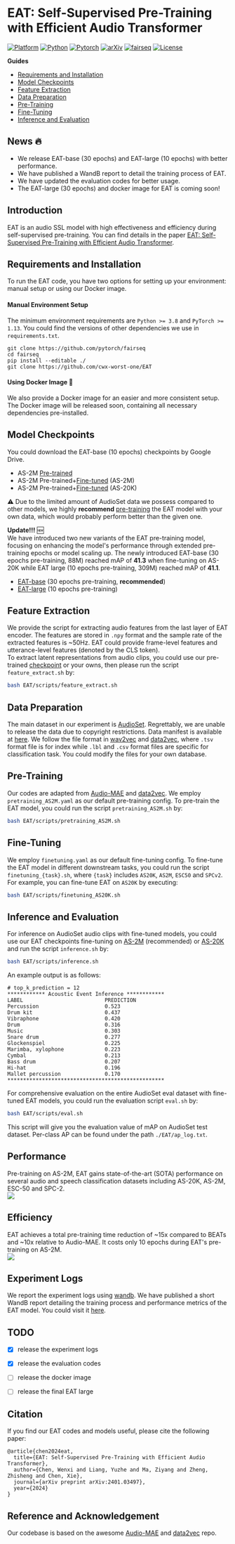 <!-- omit in toc -->
# EAT: Self-Supervised Pre-Training with Efficient Audio Transformer
[![Platform](https://img.shields.io/badge/Platform-linux-lightgrey?logo=linux)](https://www.linux.org/)
[![Python](https://img.shields.io/badge/Python-3.8%2B-orange?logo=python)](https://www.python.org/)
[![Pytorch](https://img.shields.io/badge/PyTorch-1.13%2B-brightgree?logo=PyTorch)](https://pytorch.org/)
[![arXiv](https://img.shields.io/badge/Arxiv-2401.03497-blueviolet?logo=arxiv)](https://arxiv.org/abs/2401.03497)
[![fairseq](https://img.shields.io/badge/Fairseq-0.12.2-blue)](https://github.com/facebookresearch/fairseq)
[![License](https://img.shields.io/badge/License-MIT-red.svg)](https://github.com/cwx-worst-one/EAT)

**Guides**
- [Requirements and Installation](#requirements-and-installation)
- [Model Checkpoints](#model-checkpoints)
- [Feature Extraction](#feature-extraction)
- [Data Preparation](#data-preparation)
- [Pre-Training](#pre-training)
- [Fine-Tuning](#fine-tuning)
- [Inference and Evaluation](#inference-and-evaluation)


<!-- omit in toc -->
## News :fire:
- We release EAT-base (30 epochs) and EAT-large (10 epochs) with better performance. 
- We have published a WandB report to detail the training process of EAT.
- We have updated the evaluation codes for better usage.
- The EAT-large (30 epochs) and docker image for EAT is coming soon!

<!-- omit in toc -->
## Introduction 
EAT is an audio SSL model with high effectiveness and efficiency during self-supervised pre-training. You can find details in the paper [EAT: Self-Supervised Pre-Training with Efficient Audio Transformer](https://arxiv.org/abs/2401.03497). 

## Requirements and Installation
To run the EAT code, you have two options for setting up your environment: manual setup or using our Docker image.

<!-- omit in toc -->
#### Manual Environment Setup
The minimum environment requirements are `Python >= 3.8` and `PyTorch >= 1.13`. You could find the versions of other dependencies we use in `requirements.txt`. 
```shell 
git clone https://github.com/pytorch/fairseq
cd fairseq
pip install --editable ./
git clone https://github.com/cwx-worst-one/EAT
```

<!-- omit in toc -->
#### Using Docker Image :whale:
We also provide a Docker image for an easier and more consistent setup. The Docker image will be released soon, containing all necessary dependencies pre-installed.

## Model Checkpoints
You could download the EAT-base (10 epochs) checkpoints by Google Drive. 
- AS-2M [Pre-trained](https://drive.google.com/file/d/1PFUcDbvtZfxFcyaRv3RHsjy_QhvC1QBp/view?usp=sharing)
- AS-2M Pre-trained+[Fine-tuned](https://drive.google.com/file/d/1FNZ4LotG-VLRwrQJacsQyKQZnEah4i4w/view?usp=sharing) (AS-2M)
- AS-2M Pre-trained+[Fine-tuned](https://drive.google.com/file/d/1TyRG2xczQ6rvnkvEn0p2A-KbgSPKxcEI/view?usp=drive_link) (AS-20K)

:warning: Due to the limited amount of AudioSet data we possess compared to other models, we highly **recommend** [pre-training](#pre-training) the EAT model with your own data, which would probably perform better than the given one.

**Update!!!** :new:  
We have introduced two new variants of the EAT pre-training model, focusing on enhancing the model's performance through extended pre-training epochs or model scaling up. The newly introduced EAT-base (30 epochs pre-training, 88M) reached mAP of **41.3** when fine-tuning on AS-20K while EAT large (10 epochs pre-training, 309M) reached mAP of **41.1**.
- [EAT-base](https://drive.google.com/file/d/16ih67RpKjywP_yVcw2GwaBYnwjYLC1QI/view?usp=sharing) (30 epochs pre-training, **recommended**) 
- [EAT-large](https://drive.google.com/file/d/1nVjQ-LomQ4vAbil2IblaPnWNE6jsb4DQ/view?usp=drive_link) (10 epochs pre-training)

## Feature Extraction
We provide the script for extracting audio features from the last layer of EAT encoder. The features are stored in `.npy` format and the sample rate of the extracted features is ~50Hz. EAT could provide frame-level features and utterance-level features (denoted by the CLS token).  
To extract latent representations from audio clips, you could use our pre-trained [checkpoint](https://drive.google.com/file/d/1PFUcDbvtZfxFcyaRv3RHsjy_QhvC1QBp/view?usp=sharing) or your owns, then please run the script `feature_extract.sh` by:
```bash
bash EAT/scripts/feature_extract.sh 
``` 

## Data Preparation
The main dataset in our experiment is [AudioSet](https://research.google.com/audioset/). Regrettably, we are unable to release the data due to copyright restrictions. Data manifest is available at [here](https://drive.google.com/file/d/1LH2C0q3d4zndoR3-oGkVdYYqDCIdxIsm/view?usp=drive_link). We follow the file format in [wav2vec](https://github.com/facebookresearch/fairseq/tree/main/examples/wav2vec) and [data2vec](https://github.com/facebookresearch/fairseq/tree/main/examples/data2vec), where `.tsv` format file is for index while `.lbl` and `.csv` format files are specific for classification task.  You could modify the files for your own database. 

## Pre-Training 
Our codes are adapted from [Audio-MAE](https://github.com/facebookresearch/AudioMAE) and [data2vec](https://github.com/facebookresearch/fairseq/tree/main/examples/data2vec). We employ `pretraining_AS2M.yaml` as our default pre-training config. To pre-train the EAT model, you could run the script `pretraining_AS2M.sh` by:
```bash
bash EAT/scripts/pretraining_AS2M.sh 
``` 

## Fine-Tuning
We employ `finetuning.yaml` as our default fine-tuning config. To fine-tune the EAT model in different downstream tasks, you could run the script `finetuning_{task}.sh`, where `{task}` includes `AS20K`, `AS2M`, `ESC50` and `SPCv2`. For example, you can fine-tune EAT on `AS20K` by executing: 
```bash
bash EAT/scripts/finetuning_AS20K.sh
``` 

## Inference and Evaluation
For inference on AudioSet audio clips with fine-tuned models, you could use our EAT checkpoints fine-tuning on [AS-2M](https://drive.google.com/file/d/1FNZ4LotG-VLRwrQJacsQyKQZnEah4i4w/view?usp=sharing) (recommended) or [AS-20K](https://drive.google.com/file/d/1TyRG2xczQ6rvnkvEn0p2A-KbgSPKxcEI/view?usp=drive_link)
and run the script `inference.sh` by: 
```bash
bash EAT/scripts/inference.sh 
``` 
An example output is as follows:
```
# top_k_prediction = 12
************ Acoustic Event Inference ************
LABEL                          PREDICTION
Percussion                     0.523
Drum kit                       0.437
Vibraphone                     0.420
Drum                           0.316
Music                          0.303
Snare drum                     0.277
Glockenspiel                   0.225
Marimba, xylophone             0.223
Cymbal                         0.213
Bass drum                      0.207
Hi-hat                         0.196
Mallet percussion              0.170
**************************************************
```
  
For comprehensive evaluation on the entire AudioSet eval dataset with fine-tuned EAT models, you could run the evaluation script `eval.sh` by:
```bash
bash EAT/scripts/eval.sh 
```
This script will give you the evaluation value of mAP on AudioSet test dataset. 
Per-class AP can be found under the path `./EAT/ap_log.txt`.


<!-- omit in toc -->
## Performance
Pre-training on AS-2M, EAT gains state-of-the-art (SOTA) performance on several audio and speech classification datasets including AS-20K, AS-2M, ESC-50 and SPC-2.    
![](src/performance.png)

<!-- omit in toc -->
## Efficiency
EAT achieves a total pre-training time reduction of ~15x compared to BEATs and ~10x relative to Audio-MAE. It costs only 10 epochs during EAT's pre-training on AS-2M.    
![](src/efficiency.png)  


<!-- omit in toc -->
## Experiment Logs
We report the experiment logs using [wandb](https://wandb.ai). We have published a  short WandB report detailing the training process and performance metrics of the EAT model. You could visit it [here](https://api.wandb.ai/links/wxc12/obqrpq36).


<!-- omit in toc -->
## TODO 
- [x] release the experiment logs
- [x] release the evaluation codes
- [ ] release the docker image
- [ ] release the final EAT large


<!-- omit in toc -->
## Citation
If you find our EAT codes and models useful, please cite the following paper:
```
@article{chen2024eat,
  title={EAT: Self-Supervised Pre-Training with Efficient Audio Transformer},
  author={Chen, Wenxi and Liang, Yuzhe and Ma, Ziyang and Zheng, Zhisheng and Chen, Xie},
  journal={arXiv preprint arXiv:2401.03497},
  year={2024}
}
```

<!-- omit in toc -->
## Reference and Acknowledgement
Our codebase is based on the awesome [Audio-MAE](https://github.com/facebookresearch/AudioMAE) and [data2vec](https://github.com/facebookresearch/fairseq/tree/main/examples/data2vec) repo. 
